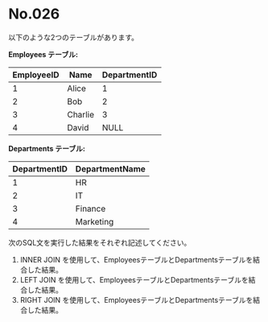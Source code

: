 # No.026

以下のような2つのテーブルがあります。

**Employees テーブル:**

| EmployeeID | Name       | DepartmentID |
|------------|------------|--------------|
| 1          | Alice      | 1            |
| 2          | Bob        | 2            |
| 3          | Charlie    | 3            |
| 4          | David      | NULL         |

**Departments テーブル:**

| DepartmentID | DepartmentName |
|--------------|----------------|
| 1            | HR             |
| 2            | IT             |
| 3            | Finance        |
| 4            | Marketing      |

次のSQL文を実行した結果をそれぞれ記述してください。

1. INNER JOIN を使用して、EmployeesテーブルとDepartmentsテーブルを結合した結果。
2. LEFT JOIN を使用して、EmployeesテーブルとDepartmentsテーブルを結合した結果。
3. RIGHT JOIN を使用して、EmployeesテーブルとDepartmentsテーブルを結合した結果。
